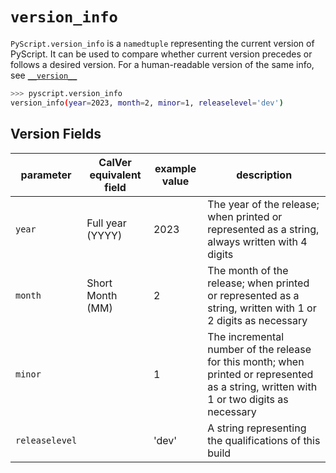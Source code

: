 # `version_info`

`PyScript.version_info` is a `namedtuple` representing the current version of PyScript. It can be used to compare whether current version precedes or follows a desired version. For a human-readable version of the same info, see [`__version__`](__version__.md)

```sh
>>> pyscript.version_info
version_info(year=2023, month=2, minor=1, releaselevel='dev')
```

## Version Fields
| **parameter**   | **CalVer equivalent field** | **example value** | **description**                                                                                                                      |
|-----------------|-----------------------------|---------------|------------------------------------------------------------------------------------------------------------------------------------------|
| `year`          | Full year (YYYY)            | 2023          | The year of the release; when printed or represented as a string, always written with 4 digits                                           |
| `month`         | Short Month (MM)            | 2             | The month of the release; when printed or represented as a string, written with 1 or 2 digits as necessary                               |
| `minor`         |                             | 1             | The incremental number of the release for this month; when printed or represented as a string, written with 1 or two digits as necessary |
| `releaselevel`  |                             | 'dev'         | A string representing the qualifications of this build                                                                                   |
